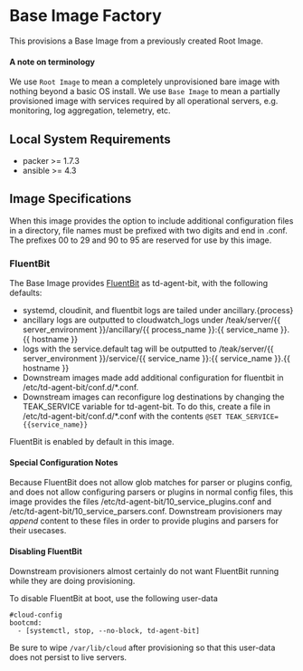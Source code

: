 # Base Image Factory

This provisions a Base Image from a previously created Root Image.

#### A note on terminology

We use `Root Image` to mean a completely unprovisioned bare image with nothing beyond a basic OS install. We use `Base Image` to mean a partially provisioned image with services required by all operational servers, e.g. monitoring, log aggregation, telemetry, etc.

## Local System Requirements
- packer >= 1.7.3
- ansible >= 4.3

## Image Specifications

When this image provides the option to include additional configuration files in a directory, file names must be prefixed with two digits and end in .conf. The prefixes 00 to 29 and 90 to 95 are reserved for use by this image.

### FluentBit

The Base Image provides [FluentBit](https://fluentbit.io) as td-agent-bit, with the following defaults:
- systemd, cloudinit, and fluentbit logs are tailed under ancillary.{process}
- ancillary logs are outputted to cloudwatch_logs under /teak/server/{{ server_environment }}/ancillary/{{ process_name }}:{{ service_name }}.{{ hostname }}
- logs with the service.default tag will be outputted to /teak/server/{{ server_environment }}/service/{{ service_name }}:{{ service_name }}.{{ hostname }}
- Downstream images made add additional configuration for fluentbit in /etc/td-agent-bit/conf.d/\*.conf.
- Downstream images can reconfigure log destinations by changing the TEAK_SERVICE variable for td-agent-bit. To do this, create a file in /etc/td-agent-bit/conf.d/\*.conf with the contents ```@SET TEAK_SERVICE={{service_name}}```

FluentBit is enabled by default in this image.

#### Special Configuration Notes
Because FluentBit does not allow glob matches for parser or plugins config, and does not allow configuring parsers or plugins in normal config files, this image provides the files /etc/td-agent-bit/10_service_plugins.conf and /etc/td-agent-bit/10_service_parsers.conf. Downstream provisioners may _append_ content to these files in order to provide plugins and parsers for their usecases.

#### Disabling FluentBit
Downstream provisioners almost certainly do not want FluentBit running while they are doing provisioning.

To disable FluentBit at boot, use the following user-data
```
#cloud-config
bootcmd:
  - [systemctl, stop, --no-block, td-agent-bit]
```

Be sure to wipe `/var/lib/cloud` after provisioning so that this user-data does not persist to live servers.
